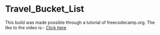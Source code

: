 # Travel_Bucket_List


This build was made possible through a tutorial of freecodecamp.org. The like to the video is:- [Click here](https://github.com/AtulACleaver/Travel_Bucket_List)
